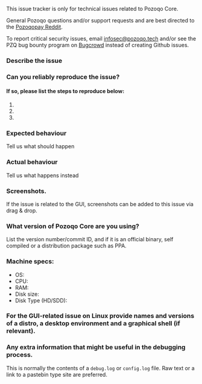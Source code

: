 <!--- Remove sections that do not apply -->

This issue tracker is only for technical issues related to Pozoqo Core.

General Pozoqo questions and/or support requests and are best directed to the [Pozoqopay Reddit](https://www.reddit.com/r/pozoqoproject/).

To report critical security issues, email infosec@pozoqo.tech and/or see the PZQ bug bounty program on [Bugcrowd](https://bugcrowd.com/pozoqodigitalcash) instead of creating Github issues.

### Describe the issue

### Can you reliably reproduce the issue?
#### If so, please list the steps to reproduce below:
1.
2.
3.

### Expected behaviour
Tell us what should happen

### Actual behaviour
Tell us what happens instead

### Screenshots.
If the issue is related to the GUI, screenshots can be added to this issue via drag & drop.

### What version of Pozoqo Core are you using?
List the version number/commit ID, and if it is an official binary, self compiled or a distribution package such as PPA.

### Machine specs:
- OS:
- CPU:
- RAM:
- Disk size:
- Disk Type (HD/SDD):

### For the GUI-related issue on Linux provide names and versions of a distro, a desktop environment and a graphical shell (if relevant).

### Any extra information that might be useful in the debugging process.
This is normally the contents of a `debug.log` or `config.log` file. Raw text or a link to a pastebin type site are preferred.
